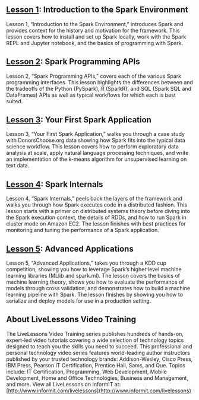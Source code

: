 ## [Lesson 1](Lesson1): Introduction to the Spark Environment

Lesson 1, “Introduction to the Spark Environment,” introduces Spark and provides context for the history and motivation for the framework.  This lesson covers how to install and set up Spark locally, work with the Spark REPL and Jupyter notebook, and the basics of programming with Spark.

## [Lesson 2](Lesson2): Spark Programming APIs

Lesson 2, “Spark Programming APIs,” covers each of the various Spark programming interfaces. This lesson highlights the differences between and the tradeoffs of the Python (PySpark), R (SparkR), and SQL (Spark SQL and DataFrames) APIs as well as typical workflows for which each is best suited.

## [Lesson 3](Lesson3): Your First Spark Application

Lesson 3, “Your First Spark Application,” walks you through a case study with DonorsChoose.org data showing how Spark fits into the typical data science workflow.  This lesson covers how to perform exploratory data analysis at scale, apply natural language processing techniques, and write an implementation of the k-means algorithm for unsupervised learning on text data.

## [Lesson 4](Lesson4): Spark Internals

Lesson 4, “Spark Internals,” peels back the layers of the framework and walks you through how Spark executes code in a distributed fashion.  This lesson starts with a primer on distributed systems theory before diving into the Spark execution context, the details of RDDs, and how to run Spark in cluster mode on Amazon EC2.  The lesson finishes with best practices for monitoring and tuning the performance of a Spark application.

## [Lesson 5](Lesson5): Advanced Applications

Lesson 5, “Advanced Applications,” takes you through a KDD cup competition, showing you how to leverage Spark’s higher level machine learning libraries (MLlib and spark.ml).  The lesson covers the basics of machine learning theory, shows you how to evaluate the performance of models through cross validation, and demonstrates how to build a machine learning pipeline with Spark.  The lesson finishes by showing you how to serialize and deploy models for use in a production setting.

## About LiveLessons Video Training

The LiveLessons Video Training series publishes hundreds of hands-on, expert-led video tutorials covering a wide selection of technology topics designed to teach you the skills you need to succeed. This professional and personal technology video series features world-leading author instructors published by your trusted technology brands: Addison-Wesley, Cisco Press, IBM Press, Pearson IT Certification, Prentice Hall, Sams, and Que. Topics include: IT Certification, Programming, Web Development, Mobile Development, Home and Office Technologies, Business and Management, and more.  View all LiveLessons on InformIT at: [http://www.informit.com/livelessons](http://www.informit.com/livelessons)